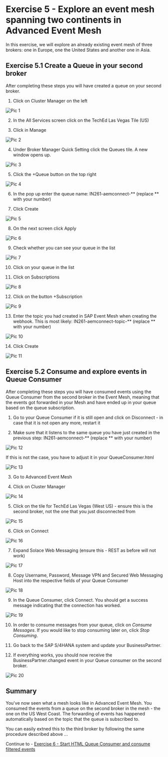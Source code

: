 # Exercise 5 - Explore an event mesh spanning two continents in Advanced Event Mesh

In this exercise, we will explore an already existing event mesh of three brokers: one in Europe, one the United States and another one in Asia. 

## Exercise 5.1 Create a Queue in your second broker

After completing these steps you will have created a queue on your second broker.

1. Click on Cluster Manager on the left

![Pic 1](/./images/IN261-ex5-1.png)
  
2. In the All Services screen click on the TechEd Las Vegas Tile (US)
  
3. Click in Manage
  
![Pic 2](/./images/IN261-ex5-2.png)  
  
4. Under Broker Manager Quick Setting click the Queues tile. A new window opens up.
  
![Pic 3](/./images/IN261-ex5-3.png)    
  
5. Click the +Queue button on the top right
  
![Pic 4](/./images/IN261-ex5-4.png)      
  
6. In the pop up enter the queue name: IN261-aemconnect-** (replace ** with your number)
    
7. Click Create
  
![Pic 5](/./images/IN261-ex5-5.png)   

8. On the next screen click Apply
  
![Pic 6](/./images/IN261-ex5-6.png)     
  
9. Check whether you can see your queue in the list  

![Pic 7](/./images/IN261-ex5-7.png)     

10. Click on your queue in the list

11. Click on Subscriptions

![Pic 8](/./images/IN261-ex5-8.png)     

12. Click on the button +Subscription

![Pic 9](/./images/IN261-ex5-9.png)   

13. Enter the topic you had created in SAP Event Mesh when creating the webhook. This is most likely: IN261-aemconnect-topic-** (replace ** with your number)

![Pic 10](/./images/IN261-ex5-10.png)   

14. Click Create

![Pic 11](/./images/IN261-ex5-11.png)   

## Exercise 5.2 Consume and explore events in Queue Consumer 

After completing these steps you will have consumed events using the Queue Consumer from the second broker in the Event Mesh, meaning that the events got forwarded in your Mesh and have ended up in your queue based on the queue subscription.

1. Go to your Queue Consumer if it is still open and click on Disconnect - in case that it is not open any more, restart it

2. Make sure that it listens to the same queue you have just created in the previous step: IN261-aemconnect-** (replace ** with your number) 

![Pic 12](/./images/IN261-ex5-12.png)   

If this is not the case, you have to adjust it in your QueueConsumer.html

![Pic 13](/./images/IN261-ex5-13.png)   

3. Go to Advanced Event Mesh

4. Click on Cluster Manager

![Pic 14](/./images/IN261-ex5-14.png)   

5. Click on the tile for TechEd Las Vegas (West US) - ensure this is the second broker, not the one that you just disconnected from

![Pic 15](/./images/IN261-ex5-15.png)   

6. Click on Connect

![Pic 16](/./images/IN261-ex5-16.png)   

7. Expand Solace Web Messaging (ensure this - REST as before will not work)

![Pic 17](/./images/IN261-ex5-17.png)   

8. Copy Username, Password, Message VPN and Secured Web Messaging Host into the respective fields of your Queue Consumer

![Pic 18](/./images/IN261-ex5-18.png)   

9. In the Queue Consumer, click Connect. You should get a success message indicating that the connection has worked.

![Pic 19](/./images/IN261-ex5-19.png)   

10. In order to consume messages from your queue, click on *Consume Messages*. If you would like to stop consuming later on, click *Stop Consuming*.

11. Go back to the SAP S/4HANA system and update your BusinessPartner. 

12. If everything works, you should now receive the BusinessPartner.changed event in your Queue consumer on the second broker.

![Pic 20](/./images/IN261-ex5-20.png)   

## Summary

You've now seen what a mesh looks like in Advanced Event Mesh. You consumed the events from a queue on the second broker in the mesh - the one on the US West Coast. The forwarding of events has happened automatically based on the topic that the queue is subscribed to.

You can easily extned this to the third broker by following the same procedure described above ...

Continue to - [Exercise 6 - Start HTML Queue Consumer and consume filtered events](../ex6/README.md)


